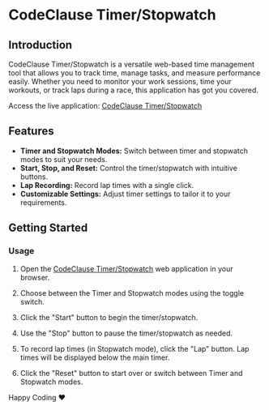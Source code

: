 # CodeClause Timer/Stopwatch


## Introduction

CodeClause Timer/Stopwatch is a versatile web-based time management tool that allows you to track time, manage tasks, and measure performance easily. Whether you need to monitor your work sessions, time your workouts, or track laps during a race, this application has got you covered.

Access the live application: [CodeClause Timer/Stopwatch](https://rashmi7205.github.io/codeclause_timer_Stopwatch/)

## Features

- **Timer and Stopwatch Modes:** Switch between timer and stopwatch modes to suit your needs.
- **Start, Stop, and Reset:** Control the timer/stopwatch with intuitive buttons.
- **Lap Recording:** Record lap times with a single click.
- **Customizable Settings:** Adjust timer settings to tailor it to your requirements.

## Getting Started

### Usage

1. Open the [CodeClause Timer/Stopwatch](https://rashmi7205.github.io/codeclause_timer_Stopwatch/) web application in your browser.

2. Choose between the Timer and Stopwatch modes using the toggle switch.

3. Click the "Start" button to begin the timer/stopwatch.

4. Use the "Stop" button to pause the timer/stopwatch as needed.

5. To record lap times (in Stopwatch mode), click the "Lap" button. Lap times will be displayed below the main timer.

6. Click the "Reset" button to start over or switch between Timer and Stopwatch modes.


Happy Coding ❤️

